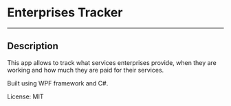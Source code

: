 # Enterprises Tracker

---

## Description

This app allows to track what services enterprises provide, when they are working and how much they are paid for their services.

Built using WPF framework and C#.

License: MIT
